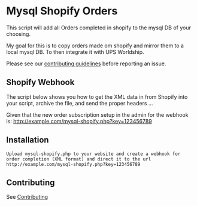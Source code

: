 Mysql Shopify Orders
=============

This script will add all Orders completed in shopify to the mysql DB of your choosing. 

My goal for this is to copy orders made om shopify and mirror them to a local mysql DB. To then integrate it with UPS Worldship.

Please see our [contributing guidelines](CONTRIBUTING.md) before reporting an issue.

Shopify Webhook
-------

The script below shows you how to get the XML data in from Shopify into your script, archive the file, and send the proper headers ...

Given that the new order subscription setup in the admin for the webhook is: http://example.com/mysql-shopify.php?key=123456789


Installation
-----------

```
Upload mysql-shopify.php to your website and create a webhook for order completion (XML format) and direct it to the url http://example.com/mysql-shopify.php?key=123456789
```


Contributing
------------

See [Contributing](CONTRIBUTING.md)